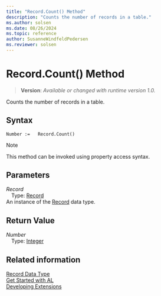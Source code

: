 ```yaml
---
title: "Record.Count() Method"
description: "Counts the number of records in a table."
ms.author: solsen
ms.date: 08/26/2024
ms.topic: reference
author: SusanneWindfeldPedersen
ms.reviewer: solsen
---
```

[//]: # (START>DO_NOT_EDIT)
[//]: # (IMPORTANT:Do not edit any of the content between here and the END>DO_NOT_EDIT.)
[//]: # (Any modifications should be made in the .xml files in the ModernDev repo.)
# Record.Count() Method
> **Version**: _Available or changed with runtime version 1.0._

Counts the number of records in a table.


## Syntax
```AL
Number :=   Record.Count()
```
> [!NOTE]
> This method can be invoked using property access syntax.
## Parameters
*Record*  
&emsp;Type: [Record](record-data-type.md)  
An instance of the [Record](record-data-type.md) data type.  

## Return Value
*Number*  
&emsp;Type: [Integer](../integer/integer-data-type.md)  



[//]: # (IMPORTANT: END>DO_NOT_EDIT)
## Related information
[Record Data Type](record-data-type.md)  
[Get Started with AL](../../devenv-get-started.md)  
[Developing Extensions](../../devenv-dev-overview.md)